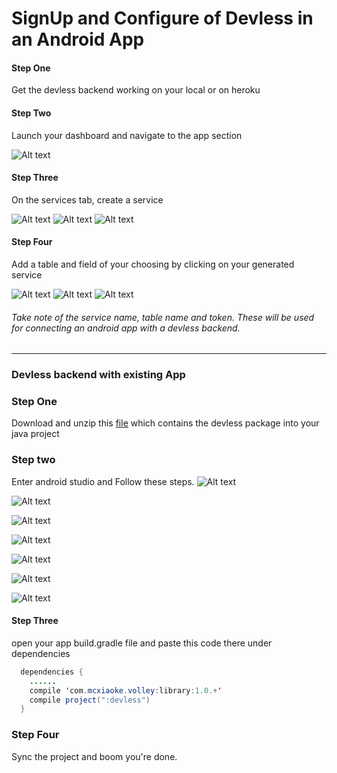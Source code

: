 # SignUp and Configure of Devless in an Android App

#### Step One
Get the devless backend working on your local or on heroku

#### Step Two
Launch your dashboard and navigate to the app section

![Alt text](/images/devless/step1.png)


#### Step Three
On the services tab, create a service



![Alt text](/images/devless/step2.png)
![Alt text](/images/devless/step3.png)
![Alt text](/images/devless/step4.png)



#### Step Four
Add a table and field of your choosing by clicking on your generated service

![Alt text](/images/devless/step5.png)
![Alt text](/images/devless/step7.png)
![Alt text](/images/devless/step10.png)


###### Take note of the service name, table name and token. These will be used for connecting an android app with a devless backend.

--------------------------

### Devless backend with existing App

### Step One
Download and unzip this [file](https://drive.google.com/drive/u/0/folders/0B3FToPzFdRiXZVh2dE52R1VFemc "Title")  which contains the devless package into your java project

### Step two
Enter android studio and Follow these steps.
![Alt text](/images/androider/step2.png)

![Alt text](/images/androider/step3.png)


![Alt text](/images/androider/step5.png)

![Alt text](/images/androider/step6.png)

![Alt text](/images/androider/step7.png)

![Alt text](/images/androider/step8.png)

![Alt text](/images/androider/step9.png)


#### Step Three
open your app build.gradle file and paste this code there under dependencies
```Java
  dependencies {
    ......
    compile 'com.mcxiaoke.volley:library:1.0.+'
    compile project(":devless")
  }
```

### Step Four
Sync the project and boom you're done. 
